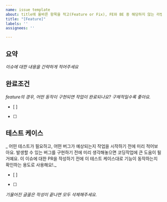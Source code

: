 ```yaml
---
name: issue template
about: title에 올바른 항목을 적고(Feature or Fix), FE와 BE 중 해당하지 않는 라벨을 삭제합니다.
title: "[Feature]"
labels: ''
assignees: ''

---
```


## 요약
_이슈에 대한 내용을 간략하게 적어주세요_

## 완료조건
_feature의 경우, 어떤 동작이 구현되면 작업이 완료되나요? 구체적일수록 좋아요._
- [ ]
- [ ]

## 테스트 케이스
_ 어떤 테스트가 필요하고, 어떤 버그가 예상되는지 작업을 시작하기 전에 미리 적어보아요. 발생할 수 있는 버그를 구현하기 전에 미리 생각해놓으면 코딩작업에 큰 도움이 될 거예요. 이 이슈에 대한 PR을 작성하기 전에 이 테스트 케이스대로 기능이 동작하는지 확인하는 용도로 사용해요!._
- [ ]
- [ ]

_기울어진 글꼴은 작성이 끝나면 모두 삭제해주세요._
